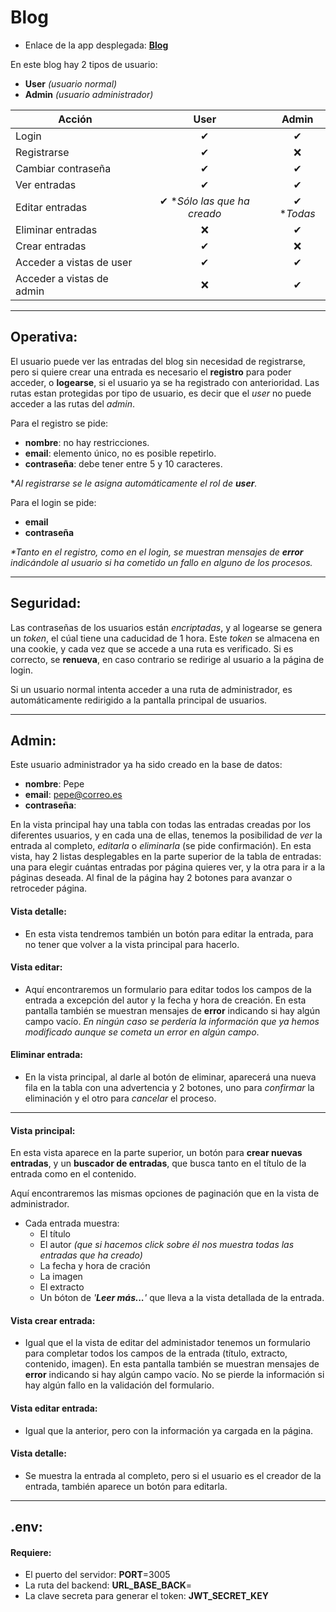 # Blog

* Enlace de la app desplegada: **[Blog](https://blog-front-f95b.onrender.com/)**

En este blog hay 2 tipos de usuario:
- **User** *(usuario normal)*
- **Admin** *(usuario administrador)*

| Acción                    |            User           |   Admin  |
|---------------------------|:-------------------------:|:--------:|
| Login                     |             ✔             |     ✔    |
| Registrarse               |             ✔             |     ❌    |
| Cambiar contraseña        |             ✔             |     ✔    |
| Ver entradas              |             ✔             |     ✔    |
| Editar entradas           | ✔ \**Sólo las que ha creado* | ✔ \**Todas* |
| Eliminar entradas         |             ❌             |     ✔    |
| Crear entradas            |             ✔             |     ❌    |
| Acceder a vistas de user  |             ✔             |     ✔    |
| Acceder a vistas de admin |             ❌             |     ✔    |****

---
## Operativa:
El usuario puede ver las entradas del blog sin necesidad de registrarse, pero si quiere crear una entrada es necesario el **registro** para poder acceder, o **logearse**, si el usuario ya se ha registrado con anterioridad.
Las rutas estan protegidas por tipo de usuario, es decir que el *user* no puede acceder a las rutas del *admin*.

Para el registro se pide:
* **nombre**: no hay restricciones.
* **email**: elemento único, no es posible repetirlo.
* **contraseña**: debe tener entre 5 y 10 caracteres.

\**Al registrarse se le asigna automáticamente el rol de **user**.*
  
Para el login se pide:
* **email**
* **contraseña**

*\*Tanto en el registro, como en el login, se muestran mensajes de **error** indicándole al usuario si ha cometido un fallo en alguno de los procesos.*

---
## Seguridad:
Las contraseñas de los usuarios están *encriptadas*, y al logearse se genera un *token*, el cúal tiene una caducidad de 1 hora. Este *token* se almacena en una cookie, y cada vez que se accede a una ruta es verificado. Si es correcto, se **renueva**, en caso contrario se redirige al usuario a la página de login.

Si un usuario normal intenta acceder a una ruta de administrador, es automáticamente redirigido a la pantalla principal de usuarios. 

---
## Admin:
Este usuario administrador ya ha sido creado en la base de datos:
* **nombre**: Pepe
* **email**: pepe@correo.es
* **contraseña**: 

En la vista principal hay una tabla con todas las entradas creadas por los diferentes usuarios, y en cada una de ellas, tenemos la posibilidad de *ver* la entrada al completo, *editarla* o *eliminarla* (se pide confirmación).
En esta vista, hay 2 listas desplegables en la parte superior de la tabla de entradas: una para elegir cuántas entradas por página quieres ver, y la otra para ir a la páginas deseada. Al final de la página hay 2 botones para avanzar o retroceder página.

#### Vista detalle:
* En esta vista tendremos también un botón para editar la entrada, para no tener que volver a la vista principal para hacerlo.

#### Vista editar:
* Aquí encontraremos un formulario para editar todos los campos de la entrada a excepción del autor y la fecha y hora de creación. En esta pantalla también se muestran mensajes de **error** indicando si hay algún campo vacío. *En ningún caso se perdería la información que ya hemos modificado aunque se cometa un error en algún campo*.

#### Eliminar entrada:
* En la vista principal, al darle al botón de eliminar, aparecerá una nueva fila en la tabla con una advertencia y 2 botones, uno para *confirmar* la eliminación y el otro para *cancelar* el proceso.

---
#### Vista principal:
En esta vista aparece en la parte superior, un botón para **crear nuevas entradas**, y un **buscador de entradas**, que busca tanto en el título de la entrada como en el contenido.

Aquí encontraremos las mismas opciones de paginación que en la vista de administrador.

* Cada entrada muestra:
    * El título
    * El autor *(que si hacemos click sobre él nos muestra todas las entradas que ha creado)*
    * La fecha y hora de cración
    * La imagen
    * El extracto
    * Un bóton de *'**Leer más...**'* que lleva a la vista detallada de la entrada.


#### Vista crear entrada:
* Igual que el la vista de editar del administador tenemos un formulario para completar todos los campos de la entrada (título, extracto, contenido, imagen). En esta pantalla también se muestran mensajes de **error** indicando si hay algún campo vacío. No se pierde la información si hay algún fallo en la validación del formulario.

#### Vista editar entrada:
* Igual que la anterior, pero con la información ya cargada en la página. 

#### Vista detalle:
* Se muestra la entrada al completo, pero si el usuario es el creador de la entrada, también aparece un botón para editarla.

---
## .env:
#### Requiere:
* El puerto del servidor: **PORT**=3005
* La ruta del backend: **URL_BASE_BACK**=
* La clave secreta para generar el token: **JWT_SECRET_KEY**